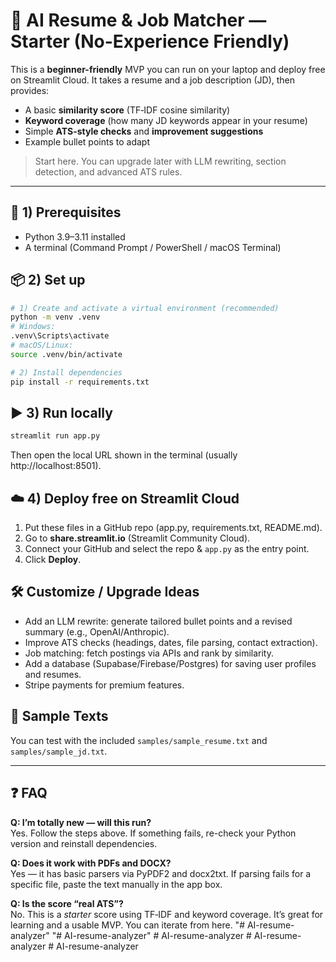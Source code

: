 
# 💼 AI Resume & Job Matcher — Starter (No-Experience Friendly)

This is a **beginner-friendly** MVP you can run on your laptop and deploy free on Streamlit Cloud.
It takes a resume and a job description (JD), then provides:
- A basic **similarity score** (TF‑IDF cosine similarity)
- **Keyword coverage** (how many JD keywords appear in your resume)
- Simple **ATS-style checks** and **improvement suggestions**
- Example bullet points to adapt

> Start here. You can upgrade later with LLM rewriting, section detection, and advanced ATS rules.

---

## 🧰 1) Prerequisites
- Python 3.9–3.11 installed
- A terminal (Command Prompt / PowerShell / macOS Terminal)

## 📦 2) Set up
```bash
# 1) Create and activate a virtual environment (recommended)
python -m venv .venv
# Windows:
.venv\Scripts\activate
# macOS/Linux:
source .venv/bin/activate

# 2) Install dependencies
pip install -r requirements.txt
```

## ▶️ 3) Run locally
```bash
streamlit run app.py
```
Then open the local URL shown in the terminal (usually http://localhost:8501).

## ☁️ 4) Deploy free on Streamlit Cloud
1. Put these files in a GitHub repo (app.py, requirements.txt, README.md).
2. Go to **share.streamlit.io** (Streamlit Community Cloud).
3. Connect your GitHub and select the repo & `app.py` as the entry point.
4. Click **Deploy**.

## 🛠 Customize / Upgrade Ideas
- Add an LLM rewrite: generate tailored bullet points and a revised summary (e.g., OpenAI/Anthropic).
- Improve ATS checks (headings, dates, file parsing, contact extraction).
- Job matching: fetch postings via APIs and rank by similarity.
- Add a database (Supabase/Firebase/Postgres) for saving user profiles and resumes.
- Stripe payments for premium features.

## 🧪 Sample Texts
You can test with the included `samples/sample_resume.txt` and `samples/sample_jd.txt`.

---

## ❓ FAQ
**Q: I’m totally new — will this run?**  
Yes. Follow the steps above. If something fails, re-check your Python version and reinstall dependencies.

**Q: Does it work with PDFs and DOCX?**  
Yes — it has basic parsers via PyPDF2 and docx2txt. If parsing fails for a specific file, paste the text manually in the app box.

**Q: Is the score “real ATS”?**  
No. This is a *starter* score using TF‑IDF and keyword coverage. It’s great for learning and a usable MVP. You can iterate from here.
"# AI-resume-analyzer" 
"# AI-resume-analyzer" 
#   A I - r e s u m e - a n a l y z e r  
 #   A I - r e s u m e - a n a l y z e r  
 #   A I - r e s u m e - a n a l y z e r  
 